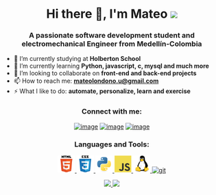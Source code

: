 <h1 align="center">Hi there 👋, I'm Mateo <img height="40" src="https://emoji.gg/assets/emoji/7333-parrotdance.gif"></h1>
<h3 align="center">A passionate software development student and electromechanical Engineer from Medellín-Colombia</h3>

- 🔭 I’m currently studying at **Holberton School**
- 🌱 I’m currently learning **Python, javascript, c, mysql and much more**
- 👯 I’m looking to collaborate on **front-end and back-end projects**
- 📫 How to reach me: **mateolondono.u@gmail.com**
- ⚡ What I like to do: **automate, personalize, learn and exercise**

<h3 align="center">Connect with me:</h3>
<div align="center">

[![image](https://img.shields.io/badge/LinkedIn-0077B5?style=for-the-badge&logo=linkedin&logoColor=white)](https://www.linkedin.com/in/mateo-londoño-urrea/)
[![image](https://img.shields.io/badge/Instagram-E4405F?style=for-the-badge&logo=instagram&logoColor=white)](https://www.instagram.com/matteo_lu/)
[![image](https://img.shields.io/badge/Twitter-1DA1F2?style=for-the-badge&logo=twitter&logoColor=white)](https://twitter.com/Matteo_Lond)

</div>

<h3 align="center">Languages and Tools:</h3>

<p align="center">
  <a href="https://www.w3.org/html/" target="_blank">
    <img src="https://raw.githubusercontent.com/devicons/devicon/master/icons/html5/html5-original-wordmark.svg" alt="html5" width="40" height="40"/>
  </a>
  <a href="https://www.w3schools.com/css/" target="_blank">
    <img src="https://raw.githubusercontent.com/devicons/devicon/master/icons/css3/css3-original-wordmark.svg" alt="css3" width="40" height="40"/>
  </a>
  <a href="https://www.python.org" target="_blank">
    <img src="https://raw.githubusercontent.com/devicons/devicon/master/icons/python/python-original.svg" alt="python" width="40" height="40"/>
  </a>
  <a href="https://developer.mozilla.org/en-US/docs/Web/JavaScript" target="_blank">
    <img src="https://raw.githubusercontent.com/devicons/devicon/master/icons/javascript/javascript-original.svg" alt="javascript" width="40" height="40"/>
  </a>
  <a href="https://www.linux.org/" target="_blank">
    <img src="https://raw.githubusercontent.com/devicons/devicon/master/icons/linux/linux-original.svg" alt="linux" width="40" height="40"/>
  </a>
  <a href="https://git-scm.com/" target="_blank">
    <img src="https://www.vectorlogo.zone/logos/git-scm/git-scm-icon.svg" alt="git" width="40" height="40"/>
</p>

<p align= "center">
  <img height= "150" src="https://github-readme-stats.vercel.app/api?username=Matteo-lu&theme=react&show_icons=true&include_all_commits=true" />
  <img height= "150" src="https://github-readme-stats.vercel.app/api/top-langs/?username=Matteo-lu&theme=react&layout=compact" />
</p>
